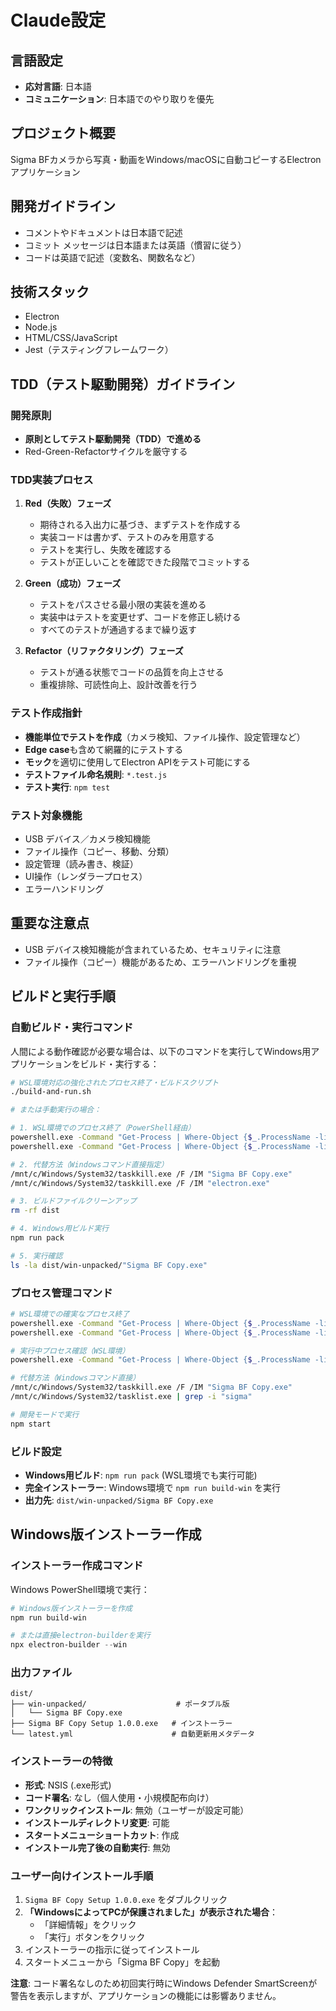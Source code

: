 # Claude設定

## 言語設定
- **応対言語**: 日本語
- **コミュニケーション**: 日本語でのやり取りを優先

## プロジェクト概要
Sigma BFカメラから写真・動画をWindows/macOSに自動コピーするElectronアプリケーション

## 開発ガイドライン
- コメントやドキュメントは日本語で記述
- コミット メッセージは日本語または英語（慣習に従う）
- コードは英語で記述（変数名、関数名など）

## 技術スタック
- Electron
- Node.js  
- HTML/CSS/JavaScript
- Jest（テスティングフレームワーク）

## TDD（テスト駆動開発）ガイドライン
### 開発原則
- **原則としてテスト駆動開発（TDD）で進める**
- Red-Green-Refactorサイクルを厳守する

### TDD実装プロセス
1. **Red（失敗）フェーズ**
   - 期待される入出力に基づき、まずテストを作成する
   - 実装コードは書かず、テストのみを用意する
   - テストを実行し、失敗を確認する
   - テストが正しいことを確認できた段階でコミットする

2. **Green（成功）フェーズ**
   - テストをパスさせる最小限の実装を進める
   - 実装中はテストを変更せず、コードを修正し続ける
   - すべてのテストが通過するまで繰り返す

3. **Refactor（リファクタリング）フェーズ**
   - テストが通る状態でコードの品質を向上させる
   - 重複排除、可読性向上、設計改善を行う

### テスト作成指針
- **機能単位でテストを作成**（カメラ検知、ファイル操作、設定管理など）
- **Edge case**も含めて網羅的にテストする
- **モック**を適切に使用してElectron APIをテスト可能にする
- **テストファイル命名規則**: `*.test.js`
- **テスト実行**: `npm test`

### テスト対象機能
- USB デバイス／カメラ検知機能
- ファイル操作（コピー、移動、分類）
- 設定管理（読み書き、検証）
- UI操作（レンダラープロセス）
- エラーハンドリング

## 重要な注意点
- USB デバイス検知機能が含まれているため、セキュリティに注意
- ファイル操作（コピー）機能があるため、エラーハンドリングを重視

## ビルドと実行手順

### 自動ビルド・実行コマンド
人間による動作確認が必要な場合は、以下のコマンドを実行してWindows用アプリケーションをビルド・実行する：

```bash
# WSL環境対応の強化されたプロセス終了・ビルドスクリプト
./build-and-run.sh

# または手動実行の場合：

# 1. WSL環境でのプロセス終了（PowerShell経由）
powershell.exe -Command "Get-Process | Where-Object {$_.ProcessName -like '*sigma*'} | Stop-Process -Force"
powershell.exe -Command "Get-Process | Where-Object {$_.ProcessName -like '*electron*'} | Stop-Process -Force"

# 2. 代替方法（Windowsコマンド直接指定）
/mnt/c/Windows/System32/taskkill.exe /F /IM "Sigma BF Copy.exe"
/mnt/c/Windows/System32/taskkill.exe /F /IM "electron.exe"

# 3. ビルドファイルクリーンアップ
rm -rf dist

# 4. Windows用ビルド実行
npm run pack

# 5. 実行確認
ls -la dist/win-unpacked/"Sigma BF Copy.exe"
```

### プロセス管理コマンド

```bash
# WSL環境での確実なプロセス終了
powershell.exe -Command "Get-Process | Where-Object {$_.ProcessName -like '*sigma*'} | Stop-Process -Force"
powershell.exe -Command "Get-Process | Where-Object {$_.ProcessName -like '*electron*'} | Stop-Process -Force"

# 実行中プロセス確認（WSL環境）
powershell.exe -Command "Get-Process | Where-Object {$_.ProcessName -like '*sigma*' -or $_.ProcessName -like '*electron*'}"

# 代替方法（Windowsコマンド直接）
/mnt/c/Windows/System32/taskkill.exe /F /IM "Sigma BF Copy.exe"
/mnt/c/Windows/System32/tasklist.exe | grep -i "sigma"

# 開発モードで実行
npm start
```

### ビルド設定
- **Windows用ビルド**: `npm run pack` (WSL環境でも実行可能)
- **完全インストーラー**: Windows環境で `npm run build-win` を実行
- **出力先**: `dist/win-unpacked/Sigma BF Copy.exe`

## Windows版インストーラー作成

### インストーラー作成コマンド
Windows PowerShell環境で実行：

```powershell
# Windows版インストーラーを作成
npm run build-win

# または直接electron-builderを実行
npx electron-builder --win
```

### 出力ファイル
```
dist/
├── win-unpacked/                    # ポータブル版
│   └── Sigma BF Copy.exe
├── Sigma BF Copy Setup 1.0.0.exe   # インストーラー
└── latest.yml                      # 自動更新用メタデータ
```

### インストーラーの特徴
- **形式**: NSIS (.exe形式)
- **コード署名**: なし（個人使用・小規模配布向け）
- **ワンクリックインストール**: 無効（ユーザーが設定可能）
- **インストールディレクトリ変更**: 可能
- **スタートメニューショートカット**: 作成
- **インストール完了後の自動実行**: 無効

### ユーザー向けインストール手順
1. `Sigma BF Copy Setup 1.0.0.exe` をダブルクリック
2. **「WindowsによってPCが保護されました」が表示された場合**：
   - 「詳細情報」をクリック
   - 「実行」ボタンをクリック
3. インストーラーの指示に従ってインストール
4. スタートメニューから「Sigma BF Copy」を起動

**注意**: コード署名なしのため初回実行時にWindows Defender SmartScreenが警告を表示しますが、アプリケーションの機能には影響ありません。

